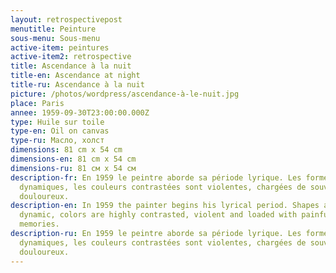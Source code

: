 ```yaml
---
layout: retrospectivepost
menutitle: Peinture
sous-menu: Sous-menu
active-item: peintures
active-item2: retrospective
title: Ascendance à la nuit
title-en: Ascendance at night
title-ru: Ascendance à la nuit
picture: /photos/wordpress/ascendance-à-le-nuit.jpg
place: Paris
annee: 1959-09-30T23:00:00.000Z
type: Huile sur toile
type-en: Oil on canvas
type-ru: Масло, холст
dimensions: 81 cm x 54 cm
dimensions-en: 81 cm x 54 cm
dimensions-ru: 81 см x 54 см
description-fr: En 1959 le peintre aborde sa période lyrique. Les formes sont
  dynamiques, les couleurs contrastées sont violentes, chargées de souvenirs
  douloureux.
description-en: In 1959 the painter begins his lyrical period. Shapes are
  dynamic, colors are highly contrasted, violent and loaded with painful
  memories.
description-ru: En 1959 le peintre aborde sa période lyrique. Les formes sont
  dynamiques, les couleurs contrastées sont violentes, chargées de souvenirs
  douloureux.
---
```

